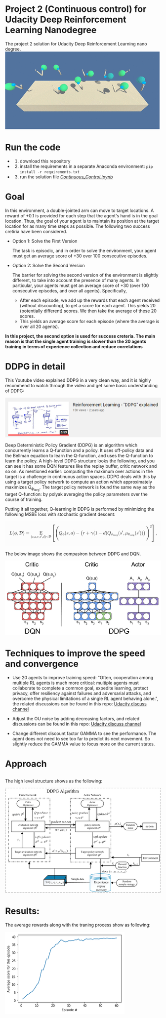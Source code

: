 # Project 2 (Continuous control) for Udacity Deep Reinforcement Learning Nanodegree

The project 2 solution for Udacity Deep Reinforcement Learning nano degree.
![trained agents](https://github.com/hynpu/drlnd_p2_reacher/blob/main/images/agents%20illustration.gif)


# Run the code

* 1. download this repository
* 2. install the requirements in a separate Anaconda environment: `pip install -r requirements.txt`
* 3. run the solution file [*Continuous_Control.ipynb*](https://github.com/hynpu/drlnd_p2_reacher/blob/main/Continuous_Control.ipynb)


# Goal
In this environment, a double-jointed arm can move to target locations. A reward of +0.1 is provided for each step that the agent's hand is in the goal location. Thus, the goal of your agent is to maintain its position at the target location for as many time steps as possible. The following two success cretiria have been considered.

* Option 1: Solve the First Version

  The task is episodic, and in order to solve the environment, your agent must get an average score of +30 over 100 consecutive episodes.

* Option 2: Solve the Second Version

  The barrier for solving the second version of the environment is slightly different, to take into account the presence of many agents. In particular, your agents must get an average score of +30 (over 100 consecutive episodes, and over all agents). Specifically,

  * After each episode, we add up the rewards that each agent received (without discounting), to get a score for each agent. This yields 20 (potentially different) scores. We then take the average of these 20 scores.
  * This yields an average score for each episode (where the average is over all 20 agents).
  
**In this project, the second option is used for success creteria. The main reason is that the single agent training is slower than the 20 agents training in terms of experience collection and reduce correlations**

# DDPG in detail

This Youtube video explained DDPG in a very clean way, and it is highly recommend to watch through the video and get some basic understanding of DDPG: 

[![DDPG youtube video](https://github.com/hynpu/drlnd_p2_reacher/blob/main/images/youtube%20link.PNG)](https://www.youtube.com/watch?v=oydExwuuUCw)

Deep Deterministic Policy Gradient (DDPG) is an algorithm which concurrently learns a Q-function and a policy. It uses off-policy data and the Bellman equation to learn the Q-function, and uses the Q-function to learn the policy. A high-level DDPG structure looks the following, and you can see it has some DQN features like the replay buffer, critic network and so on. As mentioned earlier: computing the maximum over actions in the target is a challenge in continuous action spaces. DDPG deals with this by using a target policy network to compute an action which approximately maximizes $Q_{\phi_{\text{targ}}}$. The target policy network is found the same way as the target Q-function: by polyak averaging the policy parameters over the course of training.

Putting it all together, Q-learning in DDPG is performed by minimizing the following MSBE loss with stochastic gradient descent:

![DDPG illustration](https://github.com/hynpu/drlnd_p2_reacher/blob/main/images/ddpg%20eqn.png)

The below image shows the compasiron between DDPG and DQN. 

![DDPG vs DQN](https://github.com/hynpu/drlnd_p2_reacher/blob/main/images/dqn-ddpg.png)

  
# Techniques to improve the speed and convergence
  
* Use 20 agents to improve training speed: "Often, cooperation among multiple RL agents is much more critical: multiple agents must collaborate to complete a common goal, expedite learning, protect privacy, offer resiliency against failures and adversarial attacks, and overcome the physical limitations of a single RL agent behaving alone.", the related discussions can be found in this repo: [Udacity discuss channel](https://knowledge.udacity.com/questions/281228)

* Adjust the OU noise by adding decreasing factors, and related discussions can be found in this repo: [Udacity discuss channel](https://knowledge.udacity.com/questions/25366)

* Change different discount factor GAMMA to see the performance. The agent does not need to see too far to predict its next movement. So slightly reduce the GAMMA value to focus more on the current states.

# Approach

## 


The high level structure shows as the following:

![DDPG illustration](https://github.com/hynpu/drlnd_p2_reacher/blob/main/images/ddpg%20illustration.png)

# Results:

The average rewards along with the traning process show as following:

![Results](https://github.com/hynpu/drlnd_p2_reacher/blob/main/images/episode-rewards.png)
